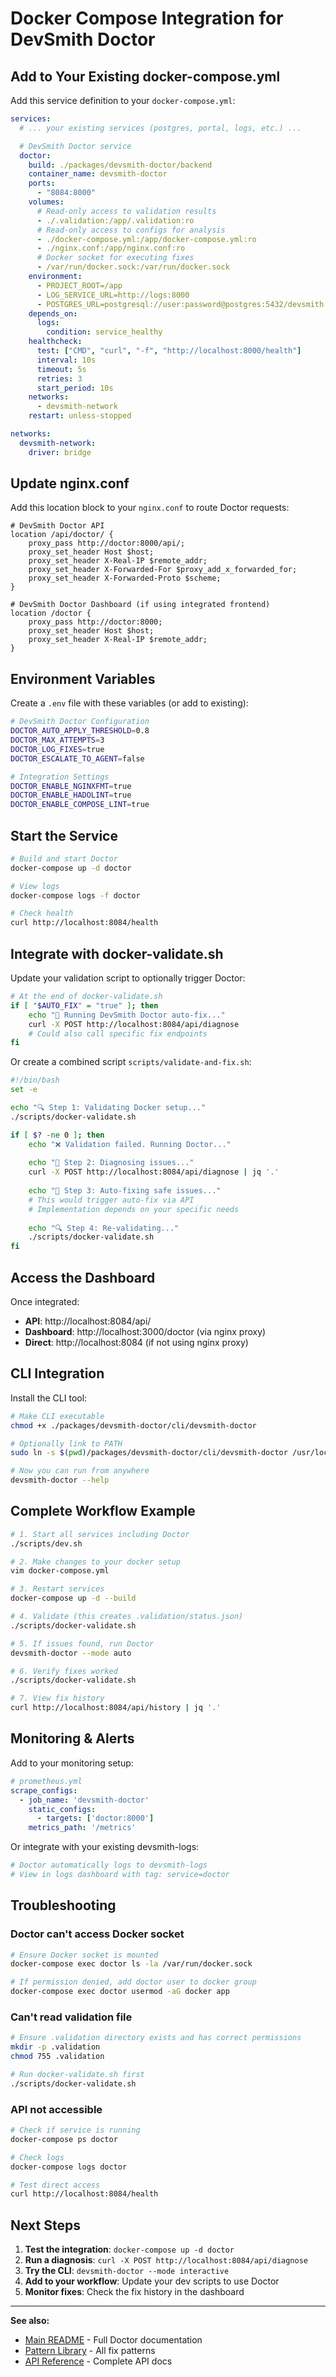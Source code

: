 # Docker Compose Integration for DevSmith Doctor

## Add to Your Existing docker-compose.yml

Add this service definition to your `docker-compose.yml`:

```yaml
services:
  # ... your existing services (postgres, portal, logs, etc.) ...

  # DevSmith Doctor service
  doctor:
    build: ./packages/devsmith-doctor/backend
    container_name: devsmith-doctor
    ports:
      - "8084:8000"
    volumes:
      # Read-only access to validation results
      - ./.validation:/app/.validation:ro
      # Read-only access to configs for analysis
      - ./docker-compose.yml:/app/docker-compose.yml:ro
      - ./nginx.conf:/app/nginx.conf:ro
      # Docker socket for executing fixes
      - /var/run/docker.sock:/var/run/docker.sock
    environment:
      - PROJECT_ROOT=/app
      - LOG_SERVICE_URL=http://logs:8000
      - POSTGRES_URL=postgresql://user:password@postgres:5432/devsmith
    depends_on:
      logs:
        condition: service_healthy
    healthcheck:
      test: ["CMD", "curl", "-f", "http://localhost:8000/health"]
      interval: 10s
      timeout: 5s
      retries: 3
      start_period: 10s
    networks:
      - devsmith-network
    restart: unless-stopped

networks:
  devsmith-network:
    driver: bridge
```

## Update nginx.conf

Add this location block to your `nginx.conf` to route Doctor requests:

```nginx
# DevSmith Doctor API
location /api/doctor/ {
    proxy_pass http://doctor:8000/api/;
    proxy_set_header Host $host;
    proxy_set_header X-Real-IP $remote_addr;
    proxy_set_header X-Forwarded-For $proxy_add_x_forwarded_for;
    proxy_set_header X-Forwarded-Proto $scheme;
}

# DevSmith Doctor Dashboard (if using integrated frontend)
location /doctor {
    proxy_pass http://doctor:8000;
    proxy_set_header Host $host;
    proxy_set_header X-Real-IP $remote_addr;
}
```

## Environment Variables

Create a `.env` file with these variables (or add to existing):

```bash
# DevSmith Doctor Configuration
DOCTOR_AUTO_APPLY_THRESHOLD=0.8
DOCTOR_MAX_ATTEMPTS=3
DOCTOR_LOG_FIXES=true
DOCTOR_ESCALATE_TO_AGENT=false

# Integration Settings
DOCTOR_ENABLE_NGINXFMT=true
DOCTOR_ENABLE_HADOLINT=true
DOCTOR_ENABLE_COMPOSE_LINT=true
```

## Start the Service

```bash
# Build and start Doctor
docker-compose up -d doctor

# View logs
docker-compose logs -f doctor

# Check health
curl http://localhost:8084/health
```

## Integrate with docker-validate.sh

Update your validation script to optionally trigger Doctor:

```bash
# At the end of docker-validate.sh
if [ "$AUTO_FIX" = "true" ]; then
    echo "🏥 Running DevSmith Doctor auto-fix..."
    curl -X POST http://localhost:8084/api/diagnose
    # Could also call specific fix endpoints
fi
```

Or create a combined script `scripts/validate-and-fix.sh`:

```bash
#!/bin/bash
set -e

echo "🔍 Step 1: Validating Docker setup..."
./scripts/docker-validate.sh

if [ $? -ne 0 ]; then
    echo "❌ Validation failed. Running Doctor..."
    
    echo "🏥 Step 2: Diagnosing issues..."
    curl -X POST http://localhost:8084/api/diagnose | jq '.'
    
    echo "🔧 Step 3: Auto-fixing safe issues..."
    # This would trigger auto-fix via API
    # Implementation depends on your specific needs
    
    echo "🔍 Step 4: Re-validating..."
    ./scripts/docker-validate.sh
fi
```

## Access the Dashboard

Once integrated:

- **API**: http://localhost:8084/api/
- **Dashboard**: http://localhost:3000/doctor (via nginx proxy)
- **Direct**: http://localhost:8084 (if not using nginx proxy)

## CLI Integration

Install the CLI tool:

```bash
# Make CLI executable
chmod +x ./packages/devsmith-doctor/cli/devsmith-doctor

# Optionally link to PATH
sudo ln -s $(pwd)/packages/devsmith-doctor/cli/devsmith-doctor /usr/local/bin/

# Now you can run from anywhere
devsmith-doctor --help
```

## Complete Workflow Example

```bash
# 1. Start all services including Doctor
./scripts/dev.sh

# 2. Make changes to your docker setup
vim docker-compose.yml

# 3. Restart services
docker-compose up -d --build

# 4. Validate (this creates .validation/status.json)
./scripts/docker-validate.sh

# 5. If issues found, run Doctor
devsmith-doctor --mode auto

# 6. Verify fixes worked
./scripts/docker-validate.sh

# 7. View fix history
curl http://localhost:8084/api/history | jq '.'
```

## Monitoring & Alerts

Add to your monitoring setup:

```yaml
# prometheus.yml
scrape_configs:
  - job_name: 'devsmith-doctor'
    static_configs:
      - targets: ['doctor:8000']
    metrics_path: '/metrics'
```

Or integrate with your existing devsmith-logs:

```python
# Doctor automatically logs to devsmith-logs
# View in logs dashboard with tag: service=doctor
```

## Troubleshooting

### Doctor can't access Docker socket
```bash
# Ensure Docker socket is mounted
docker-compose exec doctor ls -la /var/run/docker.sock

# If permission denied, add doctor user to docker group
docker-compose exec doctor usermod -aG docker app
```

### Can't read validation file
```bash
# Ensure .validation directory exists and has correct permissions
mkdir -p .validation
chmod 755 .validation

# Run docker-validate.sh first
./scripts/docker-validate.sh
```

### API not accessible
```bash
# Check if service is running
docker-compose ps doctor

# Check logs
docker-compose logs doctor

# Test direct access
curl http://localhost:8084/health
```

## Next Steps

1. **Test the integration**: `docker-compose up -d doctor`
2. **Run a diagnosis**: `curl -X POST http://localhost:8084/api/diagnose`
3. **Try the CLI**: `devsmith-doctor --mode interactive`
4. **Add to your workflow**: Update your dev scripts to use Doctor
5. **Monitor fixes**: Check the fix history in the dashboard

---

**See also:**
- [Main README](../README.md) - Full Doctor documentation
- [Pattern Library](../docs/PATTERNS.md) - All fix patterns
- [API Reference](../docs/API.md) - Complete API docs
